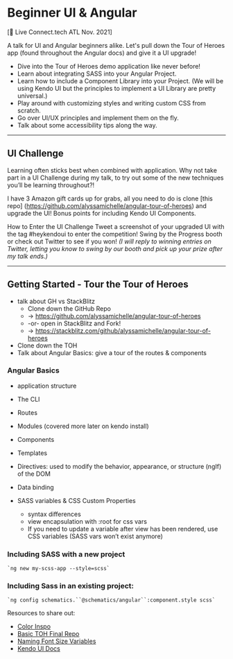 # Beginner UI & Angular
[🎥 Live Connect.tech ATL Nov. 2021]

A talk for UI and Angular beginners alike. Let's pull down the Tour of Heroes app (found throughout the Angular docs) and give it a UI upgrade!
 

- Dive into the Tour of Heroes demo application like never before!
- Learn about integrating SASS into your Angular Project.
- Learn how to include a Component Library into your Project. (We will be using Kendo UI but the principles to implement a UI Library are pretty universal.)
- Play around with customizing styles and writing custom CSS from scratch.
- Go over UI/UX principles and implement them on the fly.
- Talk about some accessibility tips along the way.



----------
## UI Challenge

Learning often sticks best when combined with application. Why not take part in a UI Challenge during my talk, to try out some of the new techniques you’ll be learning throughout?!

I have 3 Amazon gift cards up for grabs, all you need to do is clone [this repo] (https://github.com/alyssamichelle/angular-tour-of-heroes) and upgrade the UI! Bonus points for including Kendo UI Components. 

How to Enter the UI Challenge
Tweet a screenshot of your upgraded UI with the tag #heykendoui to enter the competition! Swing by the Progress booth or check out Twitter to see if you won! _(I will reply to winning entries on Twitter, letting you know to swing by our booth and pick up your prize after my talk ends.)_



----------

## Getting Started - Tour the Tour of Heroes

- talk about GH vs StackBlitz
    - Clone down the GitHub Repo
    - → https://github.com/alyssamichelle/angular-tour-of-heroes
    - -or- open in StackBlitz and Fork!
    - → https://stackblitz.com/github/alyssamichelle/angular-tour-of-heroes
- Clone down the TOH
- Talk about Angular Basics: give a tour of the routes & components

### Angular Basics

- application structure 
- The CLI
- Routes 
- Modules (covered more later on kendo install)
- Components
- Templates
- Directives: used to modify the behavior, appearance, or structure (ngIf) of the DOM
- Data binding



- SASS variables & CSS Custom Properties
    - syntax differences
    - view encapsulation with :root for css vars
    - If you need to update a variable after view has been rendered, use CSS variables (SASS vars won’t exist anymore)



### Including SASS with a new project
    `ng new my-scss-app --style=scss`
    
### Including Sass in an existing project:
    `ng config schematics.``@schematics/angular``:component.style scss`


Resources to share out:
- [Color Inspo](https://colorhunt.co/) 
- [Basic TOH Final Repo](https://github.com/alyssamichelle/angular-tour-of-heroes/tree/beginner-ui)
- [Naming Font Size Variables](https://css-tricks.com/the-dilemma-of-naming-font-size-variables)
- [Kendo UI Docs](https://www.telerik.com/kendo-angular-ui-develop/components/layout)

